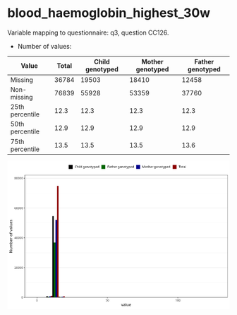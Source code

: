 # blood_haemoglobin_highest_30w
Variable mapping to questionnaire: q3, question CC126.
- Number of values:

| Value | Total | Child genotyped | Mother genotyped | Father genotyped |
| ----- | ----- | --------------- | ---------------- | ---------------- |
| Missing | 36784 | 19503 | 18410 | 12458 |
| Non-missing | 76839 | 55928 | 53359 | 37760 |
| 25th percentile | 12.3 | 12.3 | 12.3 | 12.3 |
| 50th percentile | 12.9 | 12.9 | 12.9 | 12.9 |
| 75th percentile | 13.5 | 13.5 | 13.5 | 13.6 |



![](blood_haemoglobin_highest_30w_n.png)



